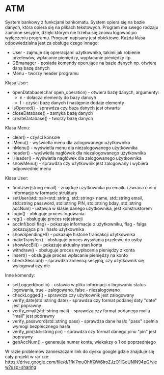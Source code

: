 # ATM
System bankowy z funkcjami bankomatu. System opiera się na bazie danych, która opiera się na plikach tekstowych. Program ma swego rodzaju zaminne sesyjne, dzięki którym nie trzeba się znowu logować po wyłączeniu programu.
Program napisany jest obiektowo. Każda klasa odpowiedzialna jest za obsługe czego innego:
  - User - zajmuje się opreracjami użytkownika, takimi jak robienie przelewów, wpłacanie pieniędzy, wypłacanie pieniędzy itp.
  - DBmanager - posiada komendy operujące na bazie danych np. otwiera daną bazę danych
  - Menu - tworzy header programu

Klasa User:
  - openDatabase(char open_operation) - otwiera bazę danych, argumenty:
     - n - dołacza elementy do bazy dancyh
     - f - czyści bazę danych i następnie dodaje elementy
  - isOpened() - sprawdza czy baza danych jest otwarta
  - closeDatabase() - zamyka bazę danych 
  - createDatabase() - tworzy bazę danych

Klasa Menu:
  - clear() - czyści konsole
  - lMenu() - wyświetla menu dla zalogowanego użytkownika
  - nMenu() - wyświetla menu dla niezalogowanego użytkownika
  - header() - wyświetla nagłówek dla niezalogowanego użytkownika
  - lHeader() -  wyświetla nagłówek dla zalogowanego użytkownika
  - showMenu() - sprawdza czy użytkownik jest zalogowany i wybiera odpowiednie menu

Klasa User:
  - findUser(string email) - znajduje użytkownika po emailu i zwraca o nim informacje w formacie struktury
  - setUser(std::pair<std::string, std::string> name, std::string email, std::string password, std::string PIN, std::string bday, std::string accNum) - ustawia w klasie danego użytkownika, jest konstruktorem
  - login() - obługuje proces logowania
  - reg() - obsługuje proces rejestracji
  - accInf(bool flag) - pokazuje informacje o użytkowniku, flag - falga pokazująca pin i hasło użytkownika
  - showSpendingH() - pokazuje historie transakcji użytkownika
  - makeTransfer() - obsługuje proces wysyłania przelewu do osiby
  - showAccBil() - pokazuje aktualny stan konta
  - withdraw() - obsługuje proces wypłacenia pieniędzy z konta
  - insert() - obsługuje proces wpłacanie pieniędzy na konto
  - checkSession() - sprawdza zmienną sesyjną, czy użytkownik się wylogował czy nie
 
 Inne komendy:
  - setLogged(bool o) - ustawia w pliku informacji o logowaniu status logowania, true - zalogowano, false - niezalogowano
  - checkLogged() - sprawdza czy użytkownik jest zalogowany
  - verify_date(std::string date) - sprawdza czy format podanej daty "date" jest poprawny
  - verify_email(std::string mail) - sprawdza czy format podanego mailu "mail" jest poprawny
  - verify_password(std::string pass) - sprawdza dane hasło "pass" spełnia wymogi bezpiecznego hasła
  - verify_pin(std::string pin) - sprawdza czy format danego pinu "pin" jest poprawny 
  - genAccNum() - genereuje numer konta, wiekskzy o 1 od poprzedniego

W razie problemów zamieszczam link do dysku google gdzie znajduje się cały projekt w rar'rze:
https://drive.google.com/file/d/1fkl7muOhffQW6lroZJzO1lGoUNIN94pG/view?usp=sharing
